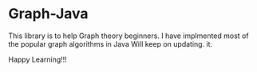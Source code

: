 # Graph-Java
This library is to help Graph theory beginners.
I have implmented most of the popular graph algorithms in Java
Will keep on updating. it.

Happy Learning!!!
